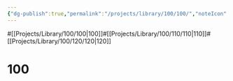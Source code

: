 ```yaml
---
{"dg-publish":true,"permalink":"/projects/library/100/100/","noteIcon":"0","created":"2024-01-30T20:06:19.519+09:00","updated":"2024-01-30T23:36:52.902+09:00"}
---
```


#[[Projects/Library/100/100\|100]]#[[Projects/Library/100/110/110\|110]]#[[Projects/Library/100/120/120\|120]]
# 100

